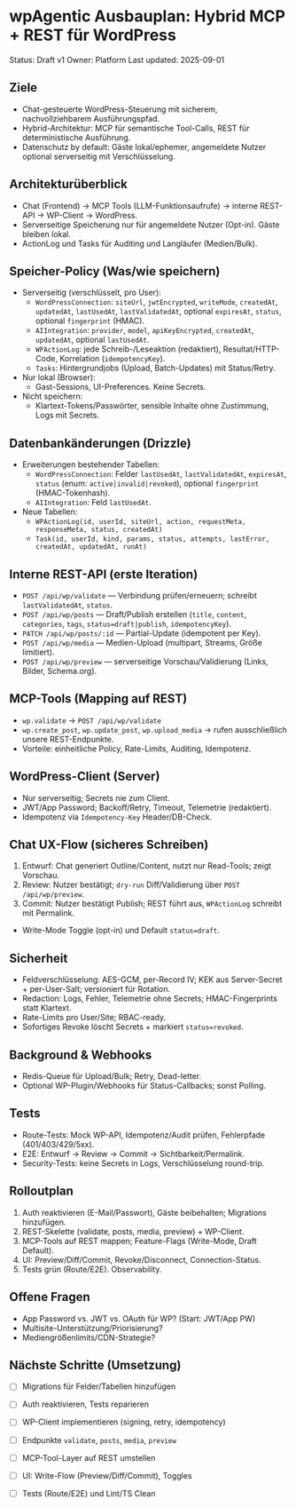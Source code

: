 # wpAgentic Ausbauplan: Hybrid MCP + REST für WordPress

Status: Draft v1
Owner: Platform
Last updated: 2025-09-01

## Ziele
- Chat-gesteuerte WordPress-Steuerung mit sicherem, nachvollziehbarem Ausführungspfad.
- Hybrid-Architektur: MCP für semantische Tool-Calls, REST für deterministische Ausführung.
- Datenschutz by default: Gäste lokal/ephemer, angemeldete Nutzer optional serverseitig mit Verschlüsselung.

## Architekturüberblick
- Chat (Frontend) → MCP Tools (LLM-Funktionsaufrufe) → interne REST-API → WP-Client → WordPress.
- Serverseitige Speicherung nur für angemeldete Nutzer (Opt-in). Gäste bleiben lokal.
- ActionLog und Tasks für Auditing und Langläufer (Medien/Bulk).

## Speicher-Policy (Was/wie speichern)
- Serverseitig (verschlüsselt, pro User):
  - `WordPressConnection`: `siteUrl`, `jwtEncrypted`, `writeMode`, `createdAt`, `updatedAt`, `lastUsedAt`, `lastValidatedAt`, optional `expiresAt`, `status`, optional `fingerprint` (HMAC).
  - `AIIntegration`: `provider`, `model`, `apiKeyEncrypted`, `createdAt`, `updatedAt`, optional `lastUsedAt`.
  - `WPActionLog`: jede Schreib-/Leseaktion (redaktiert), Resultat/HTTP-Code, Korrelation (`idempotencyKey`).
  - `Tasks`: Hintergrundjobs (Upload, Batch-Updates) mit Status/Retry.
- Nur lokal (Browser):
  - Gast-Sessions, UI-Preferences. Keine Secrets.
- Nicht speichern:
  - Klartext-Tokens/Passwörter, sensible Inhalte ohne Zustimmung, Logs mit Secrets.

## Datenbankänderungen (Drizzle)
- Erweiterungen bestehender Tabellen:
  - `WordPressConnection`: Felder `lastUsedAt`, `lastValidatedAt`, `expiresAt`, `status` (enum: `active|invalid|revoked`), optional `fingerprint` (HMAC-Tokenhash).
  - `AIIntegration`: Feld `lastUsedAt`.
- Neue Tabellen:
  - `WPActionLog(id, userId, siteUrl, action, requestMeta, responseMeta, status, createdAt)`
  - `Task(id, userId, kind, params, status, attempts, lastError, createdAt, updatedAt, runAt)`

## Interne REST-API (erste Iteration)
- `POST /api/wp/validate` — Verbindung prüfen/erneuern; schreibt `lastValidatedAt`, `status`.
- `POST /api/wp/posts` — Draft/Publish erstellen (`title`, `content`, `categories`, `tags`, `status=draft|publish`, `idempotencyKey`).
- `PATCH /api/wp/posts/:id` — Partial-Update (idempotent per Key).
- `POST /api/wp/media` — Medien-Upload (multipart, Streams, Größe limitiert).
- `POST /api/wp/preview` — serverseitige Vorschau/Validierung (Links, Bilder, Schema.org).

## MCP-Tools (Mapping auf REST)
- `wp.validate` → `POST /api/wp/validate`
- `wp.create_post`, `wp.update_post`, `wp.upload_media` → rufen ausschließlich unsere REST-Endpunkte.
- Vorteile: einheitliche Policy, Rate-Limits, Auditing, Idempotenz.

## WordPress-Client (Server)
- Nur serverseitig; Secrets nie zum Client.
- JWT/App Password; Backoff/Retry, Timeout, Telemetrie (redaktiert).
- Idempotenz via `Idempotency-Key` Header/DB-Check.

## Chat UX-Flow (sicheres Schreiben)
1) Entwurf: Chat generiert Outline/Content, nutzt nur Read-Tools; zeigt Vorschau.
2) Review: Nutzer bestätigt; `dry-run` Diff/Validierung über `POST /api/wp/preview`.
3) Commit: Nutzer bestätigt Publish; REST führt aus, `WPActionLog` schreibt mit Permalink.
- Write-Mode Toggle (opt-in) und Default `status=draft`.

## Sicherheit
- Feldverschlüsselung: AES-GCM, per-Record IV; KEK aus Server-Secret + per-User-Salt; versioniert für Rotation.
- Redaction: Logs, Fehler, Telemetrie ohne Secrets; HMAC-Fingerprints statt Klartext.
- Rate-Limits pro User/Site; RBAC-ready.
- Sofortiges Revoke löscht Secrets + markiert `status=revoked`.

## Background & Webhooks
- Redis-Queue für Upload/Bulk; Retry, Dead-letter.
- Optional WP-Plugin/Webhooks für Status-Callbacks; sonst Polling.

## Tests
- Route-Tests: Mock WP-API, Idempotenz/Audit prüfen, Fehlerpfade (401/403/429/5xx).
- E2E: Entwurf → Review → Commit → Sichtbarkeit/Permalink.
- Security-Tests: keine Secrets in Logs, Verschlüsselung round-trip.

## Rolloutplan
1) Auth reaktivieren (E-Mail/Passwort), Gäste beibehalten; Migrations hinzufügen.
2) REST-Skelette (validate, posts, media, preview) + WP-Client.
3) MCP-Tools auf REST mappen; Feature-Flags (Write-Mode, Draft Default).
4) UI: Preview/Diff/Commit, Revoke/Disconnect, Connection-Status.
5) Tests grün (Route/E2E). Observability.

## Offene Fragen
- App Password vs. JWT vs. OAuth für WP? (Start: JWT/App PW)
- Multisite-Unterstützung/Priorisierung?
- Mediengrößenlimits/CDN-Strategie?

## Nächste Schritte (Umsetzung)
- [ ] Migrations für Felder/Tabellen hinzufügen
- [ ] Auth reaktivieren, Tests reparieren
- [ ] WP-Client implementieren (signing, retry, idempotency)
- [ ] Endpunkte `validate`, `posts`, `media`, `preview`
- [ ] MCP-Tool-Layer auf REST umstellen
- [ ] UI: Write-Flow (Preview/Diff/Commit), Toggles
- [ ] Tests (Route/E2E) und Lint/TS Clean

